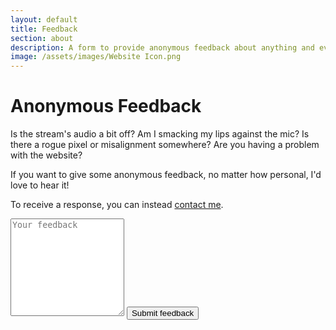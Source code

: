 ```yaml
---
layout: default
title: Feedback
section: about
description: A form to provide anonymous feedback about anything and everything Samantha Says.
image: /assets/images/Website Icon.png
---
```


<h1>Anonymous Feedback</h1>
Is the stream's audio a bit off? Am I smacking my lips against the mic? Is there a rogue pixel or misalignment somewhere? Are you having a problem with the website?

If you want to give some anonymous feedback, no matter how personal, I'd love to hear it!

To receive a response, you can instead <a href="https://contact.samanthasays.net" title="Contact form" target="_blank">contact me</a>.

<form target="_blank" action="https://formsubmit.co/3712689c8302d97f66903b11e649b828" method="POST">
    <textarea class="form-input form-paragraph" placeholder="Your feedback" name="feedback" rows="10" required></textarea>
    <button class="form-button" type="submit">Submit feedback</button>
</form>